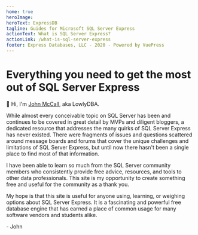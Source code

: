 ```yaml
---
home: true
heroImage: 
heroText: ExpressDB
tagline: Guides for Microsoft SQL Server Express
actionText: What is SQL Server Express?
actionLink: /what-is-sql-server-express
footer: Express Databases, LLC - 2020 - Powered by VuePress
---
```


# Everything you need to get the most out of SQL Server Express

:wave: Hi, I'm [John McCall](/about.html), aka LowlyDBA.

While almost every conceivable topic on SQL Server has been and continues to be covered in great detail
by MVPs and diligent bloggers,
a dedicated resource that addresses the many quirks of SQL Server Express has never existed. There
were fragments of issues and questions scattered around message boards and forums that cover the unique challenges
and limitations of SQL Server Express, but until now
there hasn't been a single place to find most of that information.

I have been able to learn so much from the SQL Server community members who consistently
provide free advice, resources, and tools to other data professionals.
This site is my opportunity to create something free and useful for the community as a thank you.

My hope is that this site is useful for anyone using, learning, or weighing options about
SQL Server Express. It is a fascinating and powerful free database engine that has earned
a place of common usage for many software vendors and students alike.

\- John 
